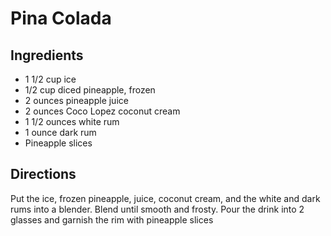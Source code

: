 # Pina Colada 

<!-- BEGIN content -->

## Ingredients

- 1 1/2 cup ice 
- 1/2 cup diced pineapple, frozen 
- 2 ounces pineapple juice 
- 2 ounces Coco Lopez coconut cream 
- 1 1/2 ounces white rum 
- 1 ounce dark rum 
- Pineapple slices

## Directions

Put the ice, frozen pineapple, juice, coconut cream, and the white and dark rums into a blender. Blend until smooth and frosty. Pour the drink into 2 glasses and garnish the rim with pineapple slices

<!-- END content -->

